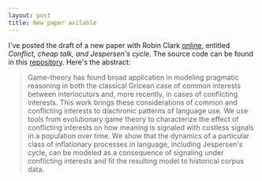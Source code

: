 ```yaml
---
layout: post
title: New paper avilable
---
```


I've posted the draft of a new paper with Robin Clark [online](http://ling.auf.net/lingbuzz/002938),
entitled *Conflict, cheap talk, and Jespersen's cycle*. The source code can be found in this 
[repository](https://github.com/christopherahern/SEMPRAG). Here's the abstract:

> Game-theory has found broad application in modeling pragmatic reasoning in both the classical Gricean case of common interests between interlocutors and, more recently, in cases of conflicting interests. This work brings these considerations of common and conflicting interests to diachronic patterns of language use. We use tools from  evolutionary game theory to characterize the effect of conflicting interests on how meaning is signaled with costless signals in a population over time. We show that the dynamics of a particular class of inflationary processes in language, including Jespersen's cycle, can be modeled as a consequence of signaling under conflicting interests and fit the resulting model to historical corpus data.
  
